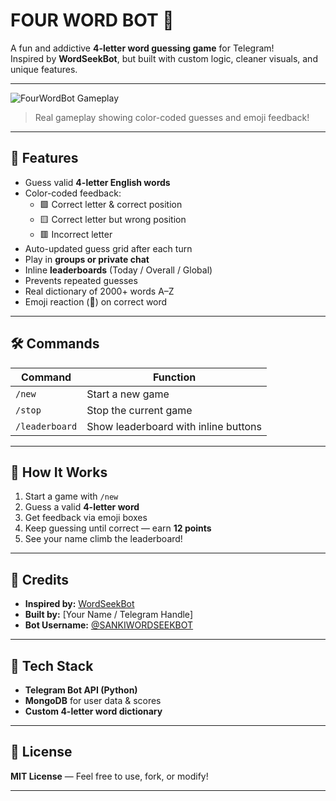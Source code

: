 # FOUR WORD BOT 🤖

A fun and addictive **4-letter word guessing game** for Telegram!  
Inspired by **WordSeekBot**, but built with custom logic, cleaner visuals, and unique features.

---

![FourWordBot Gameplay](https://graph.org/file/abc123456789.jpg)

> Real gameplay showing color-coded guesses and emoji feedback!

---

## 🚀 Features

- Guess valid **4-letter English words**
- Color-coded feedback:
  - 🟩 Correct letter & correct position  
  - 🟨 Correct letter but wrong position  
  - 🟥 Incorrect letter  
- Auto-updated guess grid after each turn
- Play in **groups or private chat**
- Inline **leaderboards** (Today / Overall / Global)
- Prevents repeated guesses
- Real dictionary of 2000+ words A–Z
- Emoji reaction (👻) on correct word

---

## 🛠 Commands

| Command        | Function                                  |
|----------------|-------------------------------------------|
| `/new`         | Start a new game                          |
| `/stop`        | Stop the current game                     |
| `/leaderboard` | Show leaderboard with inline buttons      |

---

## 🧠 How It Works

1. Start a game with `/new`
2. Guess a valid **4-letter word**
3. Get feedback via emoji boxes
4. Keep guessing until correct — earn **12 points**
5. See your name climb the leaderboard!

---

## 🧾 Credits

- **Inspired by:** [WordSeekBot](https://t.me/WordSeekBot)  
- **Built by:** [Your Name / Telegram Handle]  
- **Bot Username:** [@SANKIWORDSEEKBOT](https://t.me/SANKIWORDSEEKBOT)

---

## 🧩 Tech Stack

- **Telegram Bot API (Python)**
- **MongoDB** for user data & scores
- **Custom 4-letter word dictionary**

---

## 📎 License

**MIT License** — Feel free to use, fork, or modify!

---
